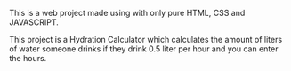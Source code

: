 This is a web project made using with only pure HTML, CSS and JAVASCRIPT.

This project is a Hydration Calculator which calculates the amount of liters of water someone drinks if they drink 0.5 liter per hour and you can enter the hours.
